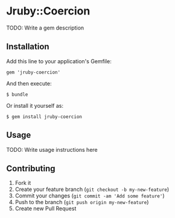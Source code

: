 # Jruby::Coercion

TODO: Write a gem description

## Installation

Add this line to your application's Gemfile:

    gem 'jruby-coercion'

And then execute:

    $ bundle

Or install it yourself as:

    $ gem install jruby-coercion

## Usage

TODO: Write usage instructions here

## Contributing

1. Fork it
2. Create your feature branch (`git checkout -b my-new-feature`)
3. Commit your changes (`git commit -am 'Add some feature'`)
4. Push to the branch (`git push origin my-new-feature`)
5. Create new Pull Request
